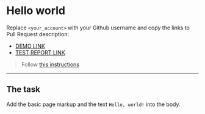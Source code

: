 # Hello world
Replace `<your_account>` with your Github username and copy the links to Pull Request description:
- [DEMO LINK](https://Korolev1995.github.io/layout_hello-world/)
- [TEST REPORT LINK](https://Korolev1995.github.io/layout_hello-world/report/html_report/)

> Follow [this instructions](https://mate-academy.github.io/layout_task-guideline/#how-to-solve-the-layout-tasks-on-github)
___

## The task 
Add the basic page markup and the text `Hello, world!` into the body.
